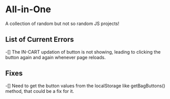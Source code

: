 # All-in-One
A collection of random but not so random JS projects!


## List of Current Errors
-[] The IN-CART updation of button is not showing, leading to clicking the button again and again whenever page reloads.

## Fixes
-[] Need to get the button values from the localStorage like getBagButtons() method, that could be a fix for it.